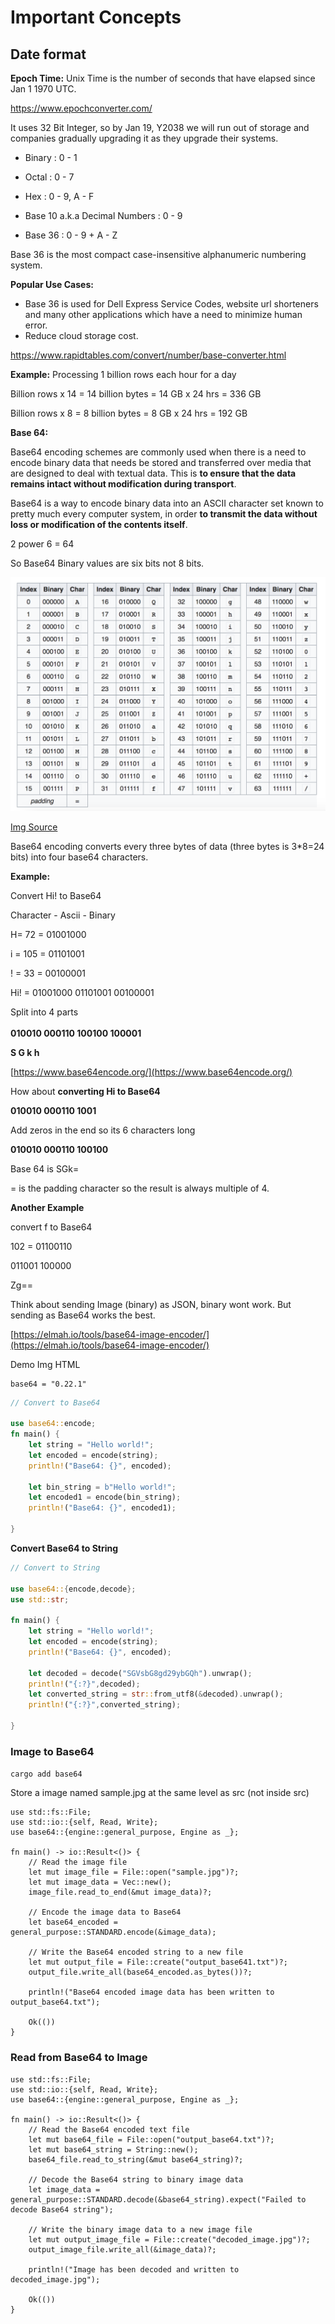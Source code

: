 # Important Concepts

## Date format

**Epoch Time:** Unix Time is the number of seconds that have elapsed since Jan 1 1970 UTC.

https://www.epochconverter.com/

It uses 32 Bit Integer, so by Jan 19, Y2038 we will run out of storage and companies gradually upgrading it as they upgrade their systems.

- Binary : 0 - 1
- Octal : 0 - 7
- Hex : 0 - 9, A - F

- Base 10 a.k.a Decimal Numbers : 0 - 9
- Base 36 : 0 - 9 + A - Z



Base 36 is the most compact case-insensitive alphanumeric numbering system.

**Popular Use Cases:**

* Base 36 is used for Dell Express Service Codes, website url shorteners and many other applications which have a need to minimize human error.
* Reduce cloud storage cost.

https://www.rapidtables.com/convert/number/base-converter.html

**Example:** Processing 1 billion rows each hour for a day

Billion rows x 14 = 14 billion bytes = 14 GB x 24 hrs = 336 GB&#x20;

Billion rows x 8 = 8 billion bytes = 8 GB x 24 hrs = 192 GB

**Base 64:**

Base64 encoding schemes are commonly used when there is a need to encode binary data that needs be stored and transferred over media that are designed to deal with textual data. This is **to ensure that the data remains intact without modification during transport**.

Base64 is a way to encode binary data into an ASCII character set known to pretty much every computer system, in order **to transmit the data without loss or modification of the contents itself**.

2 power 6 = 64

So Base64 Binary values are six bits not 8 bits.

<img src="../assets/binary_character_mapping.png" />

[Img Source](https://medium.com/swlh/powering-the-internet-with-base64-d823ec5df747)

Base64 encoding converts every three bytes of data (three bytes is 3\*8=24 bits) into four base64 characters.

**Example:**

Convert Hi! to Base64

Character - Ascii - Binary

H= 72 = 01001000

i = 105 = 01101001

! = 33 = 00100001


Hi! = 01001000 01101001 00100001

Split into 4 parts\
\
**010010  000110  100100  100001**

**S G k h**

[https://www.base64encode.org/](https://www.base64encode.org/)

How about **converting Hi to Base64**

**010010 000110 1001**

Add zeros in the end so its 6 characters long

**010010 000110 100100**

Base 64 is  SGk=

\= is the padding character so the result is always multiple of 4.

**Another Example**

convert  f to Base64

102 = 01100110

011001 100000

Zg==

Think about sending Image (binary) as JSON, binary wont work. But sending as Base64 works the best.

[https://elmah.io/tools/base64-image-encoder/](https://elmah.io/tools/base64-image-encoder/)

Demo  Img HTML

```
base64 = "0.22.1"
```


```rust
// Convert to Base64

use base64::encode;
fn main() {
    let string = "Hello world!";
    let encoded = encode(string);
    println!("Base64: {}", encoded);
    
    let bin_string = b"Hello world!";
    let encoded1 = encode(bin_string);
    println!("Base64: {}", encoded1);
       
}
```

**Convert Base64 to String**

```rust
// Convert to String

use base64::{encode,decode};
use std::str;

fn main() {
    let string = "Hello world!";
    let encoded = encode(string);
    println!("Base64: {}", encoded);
    
    let decoded = decode("SGVsbG8gd29ybGQh").unwrap();
    println!("{:?}",decoded);
    let converted_string = str::from_utf8(&decoded).unwrap();
    println!("{:?}",converted_string);

}
```

### Image to Base64

```cargo add base64```

Store a image named sample.jpg at the same level as src (not inside src)

```
use std::fs::File;
use std::io::{self, Read, Write};
use base64::{engine::general_purpose, Engine as _};

fn main() -> io::Result<()> {
    // Read the image file
    let mut image_file = File::open("sample.jpg")?;
    let mut image_data = Vec::new();
    image_file.read_to_end(&mut image_data)?;

    // Encode the image data to Base64
    let base64_encoded = general_purpose::STANDARD.encode(&image_data);

    // Write the Base64 encoded string to a new file
    let mut output_file = File::create("output_base641.txt")?;
    output_file.write_all(base64_encoded.as_bytes())?;

    println!("Base64 encoded image data has been written to output_base64.txt");

    Ok(())
}

```

### Read from Base64 to Image

```
use std::fs::File;
use std::io::{self, Read, Write};
use base64::{engine::general_purpose, Engine as _};

fn main() -> io::Result<()> {
    // Read the Base64 encoded text file
    let mut base64_file = File::open("output_base64.txt")?;
    let mut base64_string = String::new();
    base64_file.read_to_string(&mut base64_string)?;

    // Decode the Base64 string to binary image data
    let image_data = general_purpose::STANDARD.decode(&base64_string).expect("Failed to decode Base64 string");

    // Write the binary image data to a new image file
    let mut output_image_file = File::create("decoded_image.jpg")?;
    output_image_file.write_all(&image_data)?;

    println!("Image has been decoded and written to decoded_image.jpg");

    Ok(())
}

```

